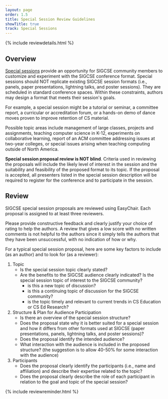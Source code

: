 ```yaml
---
layout: page
order: 1.5
title: Special Session Review Guidelines
showTitle: true
track: Special Sessions
---
```


{% include reviewdetails.html %}

## Overview 

[Special sessions](../authors/specialsessions.html) provide an opportunity for SIGCSE community members to customize and experiment with the SIGCSE conference format. Special sessions should NOT replicate existing SIGCSE session formats (i.e., panels, paper presentations, lightning talks, and poster sessions). They are scheduled in standard conference spaces. Within these constraints, authors may design a format that meets their session's goals.

For example, a special session might be a tutorial or seminar, a committee report, a curricular or accreditation forum, or a hands-on demo of dance moves proven to improve retention of CS material.

Possible topic areas include management of large classes, projects and assignments, teaching computer science in K-12, experiments on collaborative learning, report of an ACM committee addressing issues at two-year colleges, or special issues arising when teaching computing outside of North America.

**Special session proposal review is NOT blind**. Criteria used in reviewing the proposals will include the likely level of interest in the session and the suitability and feasibility of the proposed format to its topic. If the proposal is accepted, all presenters listed in the special session description will be required to register for the conference and to participate in the session.

## Review 
SIGCSE special session proposals are reviewed using EasyChair. Each proposal is assigned to at least three reviewers.

Please provide constructive feedback and clearly justify your choice of rating to help the authors. A review that gives a low score with no written comments is not helpful to the authors since it simply tells the authors that they have been unsuccessful, with no indication of how or why.

For a typical special session proposal, here are some key factors to include (as an author) and to look for (as a reviewer):

1. Topic
	- Is the special session topic clearly stated?
	- Are the benefits to the SIGCSE audience clearly indicated? Is the special session topic of interest to the SIGCSE community?
		- is this a new topic of discussion?
		- is this a continuing topic of discussion for the SIGCSE community?
		- is the topic timely and relevant to current trends in CS Education or CS Ed Research?
2. Structure & Plan for Audience Participation
	- Is there an overview of the special session structure?
	- Does the proposal state why it is better suited for a special session and how it differs from other formats used at SIGCSE (paper presentations, panels, lightning talks, and poster sessions)?
	- Does the proposal identify the intended audience?
	- What interaction with the audience is included in the proposed structure? (the suggestion is to allow 40-50% for some interaction with the audience)
3. Participants
	- Does the proposal clearly identify the participants (i.e., name and affiliation) and describe their expertise related to the topic?
	- Does the proposal clearly describe the role of each participant in relation to the goal and topic of the special session?
	
{% include reviewreminder.html %}
